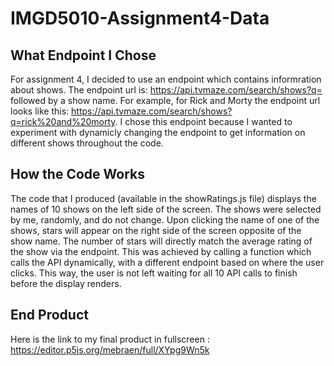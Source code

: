 # IMGD5010-Assignment4-Data
## What Endpoint I Chose
For assignment 4, I decided to use an endpoint which contains informration about shows. The endpoint url is: https://api.tvmaze.com/search/shows?q= followed by a show name. For example, for Rick and Morty the endpoint url looks like this: https://api.tvmaze.com/search/shows?q=rick%20and%20morty. I chose this endpoint because I wanted to experiment with dynamicly changing the endpoint to get information on different shows throughout the code.
## How the Code Works
The code that I produced (available in the showRatings.js file) displays the names of 10 shows on the left side of the screen. The shows were selected by me, randomly, and do not change. Upon clicking the name of one of the shows, stars will appear on the right side of the screen opposite of the show name. The number of stars will directly match the average rating of the show via the endpoint. This was achieved by calling a function which calls the API dynamically, with a different endpoint based on where the user clicks. This way, the user is not left waiting for all 10 API calls to finish before the display renders.
## End Product
Here is the link to my final product in fullscreen : https://editor.p5js.org/mebraen/full/XYpg9Wn5k

